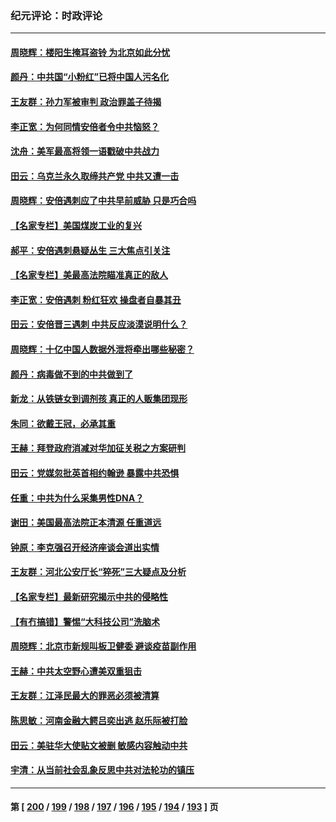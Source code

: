 ### 纪元评论：时政评论
---
#### [周晓辉：楼阳生掩耳盗铃 为北京如此分忧](../../pages/nsc1025/n13777752.md) 
#### [颜丹：中共国“小粉红”已将中国人污名化](../../pages/nsc1025/n13777738.md) 
#### [王友群：孙力军被审判 政治罪盖子待揭](../../pages/nsc1025/n13777444.md) 
#### [李正宽：为何同情安倍者令中共恼怒？](../../pages/nsc1025/n13777502.md) 
#### [沈舟：美军最高将领一语戳破中共战力](../../pages/nsc1025/n13777387.md) 
#### [田云：乌克兰永久取缔共产党 中共又遭一击](../../pages/nsc1025/n13777463.md) 
#### [周晓辉：安倍遇刺应了中共早前威胁 只是巧合吗](../../pages/nsc1025/n13777157.md) 
#### [【名家专栏】美国煤炭工业的复兴](../../pages/nsc1025/n13777125.md) 
#### [郝平：安倍遇刺悬疑丛生 三大焦点引关注](../../pages/nsc1025/n13777235.md) 
#### [【名家专栏】美最高法院瞄准真正的敌人](../../pages/nsc1025/n13776470.md) 
#### [李正宽：安倍遇刺 粉红狂欢 操盘者自暴其丑](../../pages/nsc1025/n13776891.md) 
#### [田云：安倍晋三遇刺 中共反应淡漠说明什么？](../../pages/nsc1025/n13776868.md) 
#### [周晓辉：十亿中国人数据外泄将牵出哪些秘密？](../../pages/nsc1025/n13776726.md) 
#### [颜丹：病毒做不到的中共做到了](../../pages/nsc1025/n13776586.md) 
#### [新龙：从铁链女到调剂孩 真正的人贩集团现形](../../pages/nsc1025/n13776315.md) 
#### [朱同：欲戴王冠，必承其重](../../pages/nsc1025/n13776326.md) 
#### [王赫：拜登政府消减对华加征关税之方案研判](../../pages/nsc1025/n13776300.md) 
#### [田云：党媒忽批英首相约翰逊 暴露中共恐惧](../../pages/nsc1025/n13776159.md) 
#### [任重：中共为什么采集男性DNA？](../../pages/nsc1025/n13776284.md) 
#### [谢田：美国最高法院正本清源 任重道远](../../pages/nsc1025/n13776211.md) 
#### [钟原：李克强召开经济座谈会道出实情](../../pages/nsc1025/n13775955.md) 
#### [王友群：河北公安厅长“猝死”三大疑点及分析](../../pages/nsc1025/n13775939.md) 
#### [【名家专栏】最新研究揭示中共的侵略性](../../pages/nsc1025/n13775709.md) 
#### [【有冇搞错】警惕“大科技公司”洗脑术](../../pages/nsc1025/n13775391.md) 
#### [周晓辉：北京市新规叫板卫健委 避谈疫苗副作用](../../pages/nsc1025/n13775450.md) 
#### [王赫：中共太空野心遭美双重狙击](../../pages/nsc1025/n13775452.md) 
#### [王友群：江泽民最大的罪恶必须被清算](../../pages/nsc1025/n13775167.md) 
#### [陈思敏：河南金融大鳄吕奕出逃 赵乐际被打脸](../../pages/nsc1025/n13775311.md) 
#### [田云：美驻华大使贴文被删 敏感内容触动中共](../../pages/nsc1025/n13775276.md) 
#### [宇清：从当前社会乱象反思中共对法轮功的镇压](../../pages/nsc1025/n13774707.md) 

---
#### 第 [ [200](./200.md) / [199](./199.md) / [198](./198.md) / [197](./197.md) / [196](./196.md) / [195](./195.md) / [194](./194.md) / [193](./193.md) ] 页
